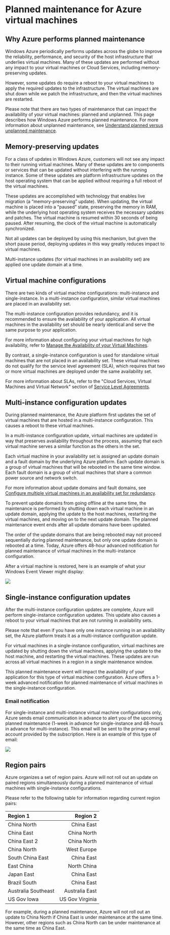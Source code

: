 <properties
	pageTitle="Planned maintenance for Azure virtual machines"
	description="Understand what Azure planned maintenance is and how it affects your virtual machines running in Azure."
	services="virtual-machines"
	documentationCenter=""
	authors="kenazk"
	manager="timlt"
	editor=""/>

<tags
	ms.service="virtual-machines"
	ms.date="07/23/2015"
	wacn.date=""/>


# Planned maintenance for Azure virtual machines

## Why Azure performs planned maintenance
<p> Windows Azure periodically performs updates across the globe to improve the reliability, performance, and security of the host infrastructure that underlies virtual machines. Many of these updates are performed without any impact to your virtual machines or Cloud Services, including memory-preserving updates.

However, some updates do require a reboot to your virtual machines to apply the required updates to the infrastructure. The virtual machines are shut down while we patch the infrastructure, and then the virtual machines are restarted.

Please note that there are two types of maintenance that can impact the availability of your virtual machines: planned and unplanned. This page describes how Windows Azure performs planned maintenance. For more information about unplanned maintenance, see [Understand planned versus unplanned maintenance].

## Memory-preserving updates
For a class of updates in Windows Azure, customers will not see any impact to their running virtual machines. Many of these updates are to components or services that can be updated without interfering with the running instance. Some of these updates are platform infrastructure updates on the host operating system that can be applied without requiring a full reboot of the virtual machines.

These updates are accomplished with technology that enables live migration (a “memory-preserving” update). When updating, the virtual machine is placed into a “paused” state, preserving the memory in RAM, while the underlying host operating system receives the necessary updates and patches. The virtual machine is resumed within 30 seconds of being paused. After resuming, the clock of the virtual machine is automatically synchronized.

Not all updates can be deployed by using this mechanism, but given the short pause period, deploying updates in this way greatly reduces impact to virtual machines.

Multi-instance updates (for virtual machines in an availability set) are applied one update domain at a time.  

## Virtual machine configurations
There are two kinds of virtual machine configurations: multi-instance and single-instance. In a multi-instance configuration, similar virtual machines are placed in an availability set.

The multi-instance configuration provides redundancy, and it is recommended to ensure the availability of your application. All virtual machines in the availability set should be nearly identical and serve the same purpose to your application.

For more information about configuring your virtual machines for high availability, refer to [Manage the Availability of your Virtual Machines](/documentation/articles/virtual-machines-manage-availability).

By contrast, a single-instance configuration is used for standalone virtual machines that are not placed in an availability set. These virtual machines do not qualify for the service level agreement (SLA), which requires that two or more virtual machines are deployed under the same availability set.

For more information about SLAs, refer to the "Cloud Services, Virtual Machines and Virtual Network" section of [Service Level Agreements](/support/legal/sla).


## Multi-instance configuration updates
During planned maintenance, the Azure platform first updates the set of virtual machines that are hosted in a multi-instance configuration. This causes a reboot to these virtual machines.

In a multi-instance configuration update, virtual machines are updated in way that preserves availability throughout the process, assuming that each virtual machine serves a similar function as the others in the set.

Each virtual machine in your availability set is assigned an update domain and a fault domain by the underlying Azure platform. Each update domain is a group of virtual machines that will be rebooted in the same time window. Each fault domain is a group of virtual machines that share a common power source and network switch.

For more information about update domains and fault domains, see [Configure multiple virtual machines in an availability set for redundancy](/documentation/articles/virtual-machines-manage-availability#configure-multiple-virtual-machines-in-an-availability-set-for-redundancy).

To prevent update domains from going offline at the same time, the maintenance is performed by shutting down each virtual machine in an update domain, applying the update to the host machines, restarting the virtual machines, and moving on to the next update domain. The planned maintenance event ends after all update domains have been updated.

The order of the update domains that are being rebooted may not proceed sequentially during planned maintenance, but only one update domain is rebooted at a time. Today, Azure offers 48-hour advanced notification for planned maintenance of virtual machines in the multi-instance configuration.

After a virtual machine is restored, here is an example of what your Windows Event Viewer might display:

<!--Image reference-->
![][image2]

## Single-instance configuration updates
After the multi-instance configuration updates are complete, Azure will perform single-instance configuration updates. This update also causes a reboot to your virtual machines that are not running in availability sets.

Please note that even if you have only one instance running in an availability set, the Azure platform treats it as a multi-instance configuration update.

For virtual machines in a single-instance configuration, virtual machines are updated by shutting down the virtual machines, applying the update to the host machine, and restarting the virtual machines. These updates are run across all virtual machines in a region in a single maintenance window.

This planned maintenance event will impact the availability of your application for this type of virtual machine configuration. Azure offers a 1-week advanced notification for planned maintenance of  virtual machines in the single-instance configuration.

### Email notification
For single-instance and multi-instance virtual machine configurations only, Azure sends email communication in advance to alert you of the upcoming planned maintenance (1-week in advance for single-instance and 48-hours in advance for multi-instance). This email will be sent to the primary email account provided by the subscription. Here is an example of this type of email:

<!--Image reference-->
![][image1]

## Region pairs
Azure organizes a set of region pairs. Azure will not roll out an update on paired regions simultaneously during a planned maintenance of virtual machines with single-instance configurations.

Please refer to the following table for information regarding current region pairs:

Region 1 | Region 2
:----- | ------:
China North | China East
China East | China North
China East 2 | China North
China North | West Europe
South China East | China East
East China | North China
Japan East | China East
Brazil South | China East
Australia Southeast | Australia East
US Gov Iowa | US Gov Virginia

For example, during a planned maintenance, Azure will not roll out an update to China North if China East is under maintenance at the same time. However, other regions such as China North can be under maintenance at the same time as China East.

<!--Anchors-->
[image1]: ./media/virtual-machines-planned-maintenance/vmplanned1.png
[image2]: ./media/virtual-machines-planned-maintenance/EventViewerPostReboot.png
[image3]: ./media/virtual-machines-planned-maintenance/RegionPairs.PNG


<!--Link references-->
[Virtual Machines Manage Availability]: /documentation/articles/virtual-machines-windows-tutorial-classic-portal
[Understand planned versus unplanned maintenance]: /documentation/articles/virtual-machines-manage-availability#Understand-planned-versus-unplanned-maintenance/ 
